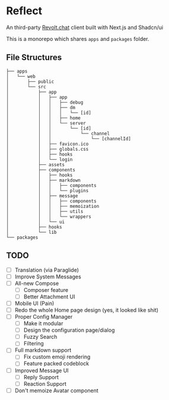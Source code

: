 # Reflect

An third-party [Revolt.chat](https://revolt.chat) client built with Next.js and Shadcn/ui

This is a monorepo which shares `apps` and `packages` folder.

## File Structures

```
├── apps
│   └── web
│       ├── public
│       └── src
│           ├── app
│           │   ├── app
│           │   │   ├── debug
│           │   │   ├── dm
│           │   │   │   └── [id]
│           │   │   ├── home
│           │   │   └── server
│           │   │       └── [id]
│           │   │           └── channel
│           │   │               └── [channelId]
│           │   ├── favicon.ico
│           │   ├── globals.css
│           │   ├── hooks
│           │   └── login
│           ├── assets
│           ├── components
│           │   ├── hooks
│           │   ├── markdown
│           │   │   ├── components
│           │   │   └── plugins
│           │   ├── message
│           │   │   ├── components
│           │   │   ├── memoization
│           │   │   ├── utils
│           │   │   └── wrappers
│           │   └── ui
│           ├── hooks
│           └── lib
└── packages

```

## TODO

- [ ] Translation (via Paraglide)
- [ ] Improve System Messages
- [ ] All-new Compose
    - [ ] Composer feature
    - [ ] Better Attachment UI
- [ ] Mobile UI (Pain)
- [ ] Redo the whole Home page design (yes, it looked like shit)
- [ ] Proper Config Manager 
    - [ ] Make it modular
    - [ ] Design the configuration page/dialog
    - [ ] Fuzzy Search
    - [ ] Filtering
- [ ] Full markdown support
    - [ ] Fix custom emoji rendering
    - [ ] Feature packed codeblock
- [ ] Improved Message UI
    - [ ] Reply Support
    - [ ] Reaction Support
- [ ] Don't memoize Avatar component